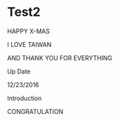 # Test2

HAPPY X-MAS

I LOVE TAIWAN

AND THANK YOU FOR EVERYTHING

Up Date 

12/23/2016

Introduction 

CONGRATULATION

